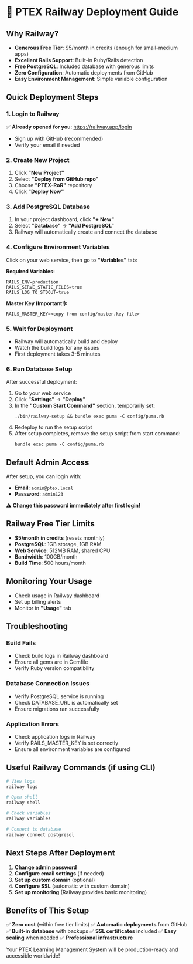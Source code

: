 # 🚀 PTEX Railway Deployment Guide

## Why Railway?
- **Generous Free Tier**: $5/month in credits (enough for small-medium apps)
- **Excellent Rails Support**: Built-in Ruby/Rails detection
- **Free PostgreSQL**: Included database with generous limits
- **Zero Configuration**: Automatic deployments from GitHub
- **Easy Environment Management**: Simple variable configuration

## Quick Deployment Steps

### 1. Login to Railway
✅ **Already opened for you**: https://railway.app/login
- Sign up with GitHub (recommended)
- Verify your email if needed

### 2. Create New Project
1. Click **"New Project"**
2. Select **"Deploy from GitHub repo"**
3. Choose **"PTEX-RoR"** repository
4. Click **"Deploy Now"**

### 3. Add PostgreSQL Database
1. In your project dashboard, click **"+ New"**
2. Select **"Database"** → **"Add PostgreSQL"**
3. Railway will automatically create and connect the database

### 4. Configure Environment Variables
Click on your web service, then go to **"Variables"** tab:

**Required Variables:**
```
RAILS_ENV=production
RAILS_SERVE_STATIC_FILES=true
RAILS_LOG_TO_STDOUT=true
```

**Master Key (Important!):**
```
RAILS_MASTER_KEY=<copy from config/master.key file>
```

### 5. Wait for Deployment
- Railway will automatically build and deploy
- Watch the build logs for any issues
- First deployment takes 3-5 minutes

### 6. Run Database Setup
After successful deployment:
1. Go to your web service
2. Click **"Settings"** → **"Deploy"**
3. In the **"Custom Start Command"** section, temporarily set:
   ```
   ./bin/railway-setup && bundle exec puma -C config/puma.rb
   ```
4. Redeploy to run the setup script
5. After setup completes, remove the setup script from start command:
   ```
   bundle exec puma -C config/puma.rb
   ```

## Default Admin Access
After setup, you can login with:
- **Email**: `admin@ptex.local`
- **Password**: `admin123`

⚠️ **Change this password immediately after first login!**

## Railway Free Tier Limits
- **$5/month in credits** (resets monthly)
- **PostgreSQL**: 1GB storage, 1GB RAM
- **Web Service**: 512MB RAM, shared CPU
- **Bandwidth**: 100GB/month
- **Build Time**: 500 hours/month

## Monitoring Your Usage
- Check usage in Railway dashboard
- Set up billing alerts
- Monitor in **"Usage"** tab

## Troubleshooting

### Build Fails
- Check build logs in Railway dashboard
- Ensure all gems are in Gemfile
- Verify Ruby version compatibility

### Database Connection Issues
- Verify PostgreSQL service is running
- Check DATABASE_URL is automatically set
- Ensure migrations ran successfully

### Application Errors
- Check application logs in Railway
- Verify RAILS_MASTER_KEY is set correctly
- Ensure all environment variables are configured

## Useful Railway Commands (if using CLI)
```bash
# View logs
railway logs

# Open shell
railway shell

# Check variables
railway variables

# Connect to database
railway connect postgresql
```

## Next Steps After Deployment
1. **Change admin password**
2. **Configure email settings** (if needed)
3. **Set up custom domain** (optional)
4. **Configure SSL** (automatic with custom domain)
5. **Set up monitoring** (Railway provides basic monitoring)

## Benefits of This Setup
✅ **Zero cost** (within free tier limits)
✅ **Automatic deployments** from GitHub
✅ **Built-in database** with backups
✅ **SSL certificates** included
✅ **Easy scaling** when needed
✅ **Professional infrastructure**

Your PTEX Learning Management System will be production-ready and accessible worldwide!
